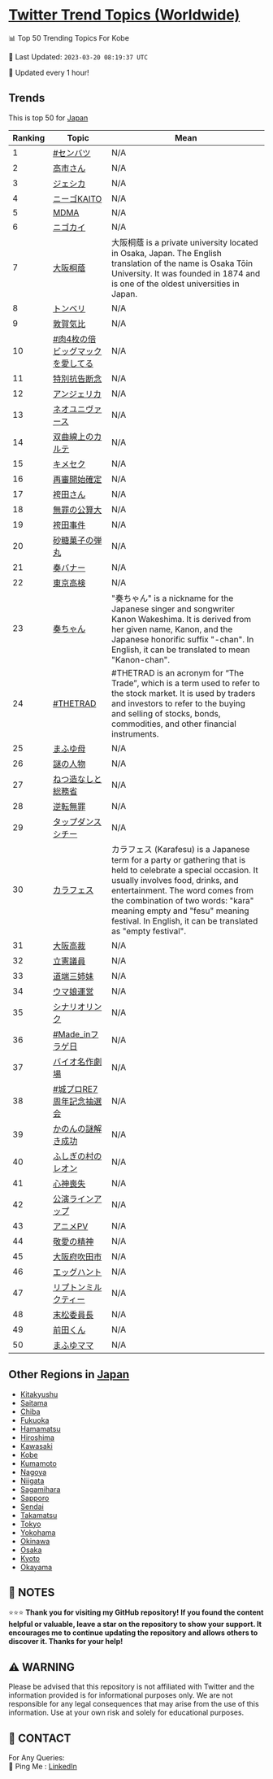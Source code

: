 [Twitter Trend Topics (Worldwide)](https://github.com/ErcinDedeoglu/Twitter-Trend-Topics)
==========


📊 Top 50 Trending Topics For Kobe

📆 Last Updated: `2023-03-20 08:19:37 UTC`

🔧 Updated every 1 hour!


## Trends

This is top 50 for [Japan](</Japan>)

| Ranking | Topic | Mean |
| ------- | ------------ | ------------ |
| 1 | [#センバツ](http://twitter.com/search?q=%23%e3%82%bb%e3%83%b3%e3%83%90%e3%83%84) | N/A |
| 2 | [高市さん](http://twitter.com/search?q=%e9%ab%98%e5%b8%82%e3%81%95%e3%82%93) | N/A |
| 3 | [ジェシカ](http://twitter.com/search?q=%e3%82%b8%e3%82%a7%e3%82%b7%e3%82%ab) | N/A |
| 4 | [ニーゴKAITO](http://twitter.com/search?q=%e3%83%8b%e3%83%bc%e3%82%b4KAITO) | N/A |
| 5 | [MDMA](http://twitter.com/search?q=MDMA) | N/A |
| 6 | [ニゴカイ](http://twitter.com/search?q=%e3%83%8b%e3%82%b4%e3%82%ab%e3%82%a4) | N/A |
| 7 | [大阪桐蔭](http://twitter.com/search?q=%e5%a4%a7%e9%98%aa%e6%a1%90%e8%94%ad) | 大阪桐蔭 is a private university located in Osaka, Japan. The English translation of the name is Osaka Tōin University. It was founded in 1874 and is one of the oldest universities in Japan. |
| 8 | [トンベリ](http://twitter.com/search?q=%e3%83%88%e3%83%b3%e3%83%99%e3%83%aa) | N/A |
| 9 | [敦賀気比](http://twitter.com/search?q=%e6%95%a6%e8%b3%80%e6%b0%97%e6%af%94) | N/A |
| 10 | [#肉4枚の倍ビッグマックを愛してる](http://twitter.com/search?q=%23%e8%82%894%e6%9e%9a%e3%81%ae%e5%80%8d%e3%83%93%e3%83%83%e3%82%b0%e3%83%9e%e3%83%83%e3%82%af%e3%82%92%e6%84%9b%e3%81%97%e3%81%a6%e3%82%8b) | N/A |
| 11 | [特別抗告断念](http://twitter.com/search?q=%e7%89%b9%e5%88%a5%e6%8a%97%e5%91%8a%e6%96%ad%e5%bf%b5) | N/A |
| 12 | [アンジェリカ](http://twitter.com/search?q=%e3%82%a2%e3%83%b3%e3%82%b8%e3%82%a7%e3%83%aa%e3%82%ab) | N/A |
| 13 | [ネオユニヴァース](http://twitter.com/search?q=%e3%83%8d%e3%82%aa%e3%83%a6%e3%83%8b%e3%83%b4%e3%82%a1%e3%83%bc%e3%82%b9) | N/A |
| 14 | [双曲線上のカルテ](http://twitter.com/search?q=%e5%8f%8c%e6%9b%b2%e7%b7%9a%e4%b8%8a%e3%81%ae%e3%82%ab%e3%83%ab%e3%83%86) | N/A |
| 15 | [キメセク](http://twitter.com/search?q=%e3%82%ad%e3%83%a1%e3%82%bb%e3%82%af) | N/A |
| 16 | [再審開始確定](http://twitter.com/search?q=%e5%86%8d%e5%af%a9%e9%96%8b%e5%a7%8b%e7%a2%ba%e5%ae%9a) | N/A |
| 17 | [袴田さん](http://twitter.com/search?q=%e8%a2%b4%e7%94%b0%e3%81%95%e3%82%93) | N/A |
| 18 | [無罪の公算大](http://twitter.com/search?q=%e7%84%a1%e7%bd%aa%e3%81%ae%e5%85%ac%e7%ae%97%e5%a4%a7) | N/A |
| 19 | [袴田事件](http://twitter.com/search?q=%e8%a2%b4%e7%94%b0%e4%ba%8b%e4%bb%b6) | N/A |
| 20 | [砂糖菓子の弾丸](http://twitter.com/search?q=%e7%a0%82%e7%b3%96%e8%8f%93%e5%ad%90%e3%81%ae%e5%bc%be%e4%b8%b8) | N/A |
| 21 | [奏バナー](http://twitter.com/search?q=%e5%a5%8f%e3%83%90%e3%83%8a%e3%83%bc) | N/A |
| 22 | [東京高検](http://twitter.com/search?q=%e6%9d%b1%e4%ba%ac%e9%ab%98%e6%a4%9c) | N/A |
| 23 | [奏ちゃん](http://twitter.com/search?q=%e5%a5%8f%e3%81%a1%e3%82%83%e3%82%93) | "奏ちゃん" is a nickname for the Japanese singer and songwriter Kanon Wakeshima. It is derived from her given name, Kanon, and the Japanese honorific suffix "-chan". In English, it can be translated to mean "Kanon-chan". |
| 24 | [#THETRAD](http://twitter.com/search?q=%23THETRAD) | #THETRAD is an acronym for “The Trade”, which is a term used to refer to the stock market. It is used by traders and investors to refer to the buying and selling of stocks, bonds, commodities, and other financial instruments. |
| 25 | [まふゆ母](http://twitter.com/search?q=%e3%81%be%e3%81%b5%e3%82%86%e6%af%8d) | N/A |
| 26 | [謎の人物](http://twitter.com/search?q=%e8%ac%8e%e3%81%ae%e4%ba%ba%e7%89%a9) | N/A |
| 27 | [ねつ造なしと総務省](http://twitter.com/search?q=%e3%81%ad%e3%81%a4%e9%80%a0%e3%81%aa%e3%81%97%e3%81%a8%e7%b7%8f%e5%8b%99%e7%9c%81) | N/A |
| 28 | [逆転無罪](http://twitter.com/search?q=%e9%80%86%e8%bb%a2%e7%84%a1%e7%bd%aa) | N/A |
| 29 | [タップダンスシチー](http://twitter.com/search?q=%e3%82%bf%e3%83%83%e3%83%97%e3%83%80%e3%83%b3%e3%82%b9%e3%82%b7%e3%83%81%e3%83%bc) | N/A |
| 30 | [カラフェス](http://twitter.com/search?q=%e3%82%ab%e3%83%a9%e3%83%95%e3%82%a7%e3%82%b9) | カラフェス (Karafesu) is a Japanese term for a party or gathering that is held to celebrate a special occasion. It usually involves food, drinks, and entertainment. The word comes from the combination of two words: "kara" meaning empty and "fesu" meaning festival. In English, it can be translated as "empty festival". |
| 31 | [大阪高裁](http://twitter.com/search?q=%e5%a4%a7%e9%98%aa%e9%ab%98%e8%a3%81) | N/A |
| 32 | [立憲議員](http://twitter.com/search?q=%e7%ab%8b%e6%86%b2%e8%ad%b0%e5%93%a1) | N/A |
| 33 | [道端三姉妹](http://twitter.com/search?q=%e9%81%93%e7%ab%af%e4%b8%89%e5%a7%89%e5%a6%b9) | N/A |
| 34 | [ウマ娘運営](http://twitter.com/search?q=%e3%82%a6%e3%83%9e%e5%a8%98%e9%81%8b%e5%96%b6) | N/A |
| 35 | [シナリオリンク](http://twitter.com/search?q=%e3%82%b7%e3%83%8a%e3%83%aa%e3%82%aa%e3%83%aa%e3%83%b3%e3%82%af) | N/A |
| 36 | [#Made_inフラゲ日](http://twitter.com/search?q=%23Made_in%e3%83%95%e3%83%a9%e3%82%b2%e6%97%a5) | N/A |
| 37 | [バイオ名作劇場](http://twitter.com/search?q=%e3%83%90%e3%82%a4%e3%82%aa%e5%90%8d%e4%bd%9c%e5%8a%87%e5%a0%b4) | N/A |
| 38 | [#城プロRE7周年記念抽選会](http://twitter.com/search?q=%23%e5%9f%8e%e3%83%97%e3%83%adRE7%e5%91%a8%e5%b9%b4%e8%a8%98%e5%bf%b5%e6%8a%bd%e9%81%b8%e4%bc%9a) | N/A |
| 39 | [かのんの謎解き成功](http://twitter.com/search?q=%e3%81%8b%e3%81%ae%e3%82%93%e3%81%ae%e8%ac%8e%e8%a7%a3%e3%81%8d%e6%88%90%e5%8a%9f) | N/A |
| 40 | [ふしぎの村のレオン](http://twitter.com/search?q=%e3%81%b5%e3%81%97%e3%81%8e%e3%81%ae%e6%9d%91%e3%81%ae%e3%83%ac%e3%82%aa%e3%83%b3) | N/A |
| 41 | [心神喪失](http://twitter.com/search?q=%e5%bf%83%e7%a5%9e%e5%96%aa%e5%a4%b1) | N/A |
| 42 | [公演ラインアップ](http://twitter.com/search?q=%e5%85%ac%e6%bc%94%e3%83%a9%e3%82%a4%e3%83%b3%e3%82%a2%e3%83%83%e3%83%97) | N/A |
| 43 | [アニメPV](http://twitter.com/search?q=%e3%82%a2%e3%83%8b%e3%83%a1PV) | N/A |
| 44 | [敬愛の精神](http://twitter.com/search?q=%e6%95%ac%e6%84%9b%e3%81%ae%e7%b2%be%e7%a5%9e) | N/A |
| 45 | [大阪府吹田市](http://twitter.com/search?q=%e5%a4%a7%e9%98%aa%e5%ba%9c%e5%90%b9%e7%94%b0%e5%b8%82) | N/A |
| 46 | [エッグハント](http://twitter.com/search?q=%e3%82%a8%e3%83%83%e3%82%b0%e3%83%8f%e3%83%b3%e3%83%88) | N/A |
| 47 | [リプトンミルクティー](http://twitter.com/search?q=%e3%83%aa%e3%83%97%e3%83%88%e3%83%b3%e3%83%9f%e3%83%ab%e3%82%af%e3%83%86%e3%82%a3%e3%83%bc) | N/A |
| 48 | [末松委員長](http://twitter.com/search?q=%e6%9c%ab%e6%9d%be%e5%a7%94%e5%93%a1%e9%95%b7) | N/A |
| 49 | [前田くん](http://twitter.com/search?q=%e5%89%8d%e7%94%b0%e3%81%8f%e3%82%93) | N/A |
| 50 | [まふゆママ](http://twitter.com/search?q=%e3%81%be%e3%81%b5%e3%82%86%e3%83%9e%e3%83%9e) | N/A |



## Other Regions in [Japan](</Japan>)

* [Kitakyushu](</Japan/Kitakyushu.md>)
* [Saitama](</Japan/Saitama.md>)
* [Chiba](</Japan/Chiba.md>)
* [Fukuoka](</Japan/Fukuoka.md>)
* [Hamamatsu](</Japan/Hamamatsu.md>)
* [Hiroshima](</Japan/Hiroshima.md>)
* [Kawasaki](</Japan/Kawasaki.md>)
* [Kobe](</Japan/Kobe.md>)
* [Kumamoto](</Japan/Kumamoto.md>)
* [Nagoya](</Japan/Nagoya.md>)
* [Niigata](</Japan/Niigata.md>)
* [Sagamihara](</Japan/Sagamihara.md>)
* [Sapporo](</Japan/Sapporo.md>)
* [Sendai](</Japan/Sendai.md>)
* [Takamatsu](</Japan/Takamatsu.md>)
* [Tokyo](</Japan/Tokyo.md>)
* [Yokohama](</Japan/Yokohama.md>)
* [Okinawa](</Japan/Okinawa.md>)
* [Osaka](</Japan/Osaka.md>)
* [Kyoto](</Japan/Kyoto.md>)
* [Okayama](</Japan/Okayama.md>)



## 📝 NOTES

⭐⭐⭐ **Thank you for visiting my GitHub repository! If you found the content helpful or valuable, leave a star on the repository to show your support. It encourages me to continue updating the repository and allows others to discover it. Thanks for your help!**


## ⚠️ WARNING

Please be advised that this repository is not affiliated with Twitter and the information provided is for informational purposes only. We are not responsible for any legal consequences that may arise from the use of this information. Use at your own risk and solely for educational purposes.


## 📨 CONTACT

 For Any Queries:  
            🏓 Ping Me : [LinkedIn](https://www.linkedin.com/in/ercindedeoglu/)
